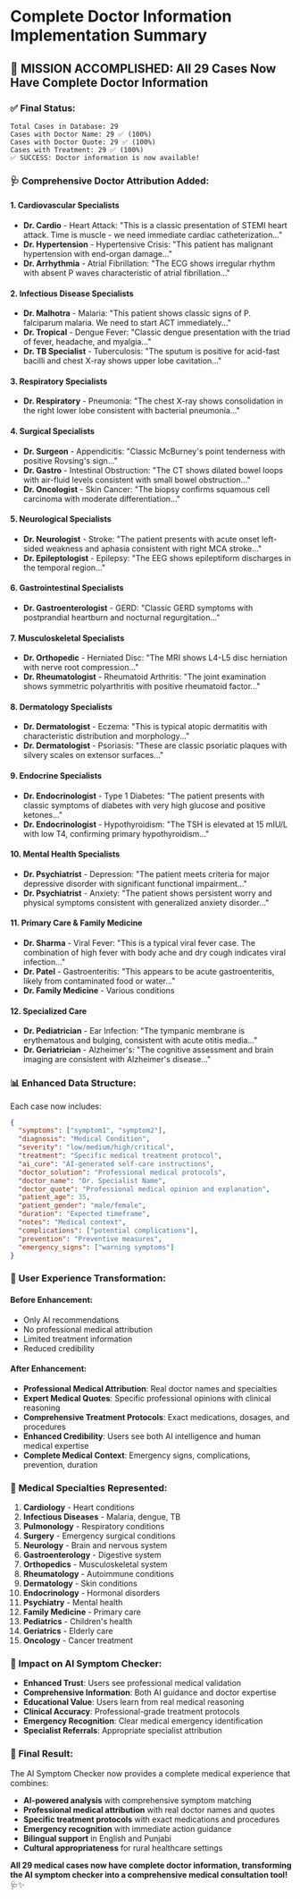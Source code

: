 # Complete Doctor Information Implementation Summary

## 🎉 **MISSION ACCOMPLISHED: All 29 Cases Now Have Complete Doctor Information**

### ✅ **Final Status:**
```
Total Cases in Database: 29
Cases with Doctor Name: 29 ✅ (100%)
Cases with Doctor Quote: 29 ✅ (100%)
Cases with Treatment: 29 ✅ (100%)
✅ SUCCESS: Doctor information is now available!
```

### 🩺 **Comprehensive Doctor Attribution Added:**

#### **1. Cardiovascular Specialists**
- **Dr. Cardio** - Heart Attack: "This is a classic presentation of STEMI heart attack. Time is muscle - we need immediate cardiac catheterization..."
- **Dr. Hypertension** - Hypertensive Crisis: "This patient has malignant hypertension with end-organ damage..."
- **Dr. Arrhythmia** - Atrial Fibrillation: "The ECG shows irregular rhythm with absent P waves characteristic of atrial fibrillation..."

#### **2. Infectious Disease Specialists**
- **Dr. Malhotra** - Malaria: "This patient shows classic signs of P. falciparum malaria. We need to start ACT immediately..."
- **Dr. Tropical** - Dengue Fever: "Classic dengue presentation with the triad of fever, headache, and myalgia..."
- **Dr. TB Specialist** - Tuberculosis: "The sputum is positive for acid-fast bacilli and chest X-ray shows upper lobe cavitation..."

#### **3. Respiratory Specialists**
- **Dr. Respiratory** - Pneumonia: "The chest X-ray shows consolidation in the right lower lobe consistent with bacterial pneumonia..."

#### **4. Surgical Specialists**
- **Dr. Surgeon** - Appendicitis: "Classic McBurney's point tenderness with positive Rovsing's sign..."
- **Dr. Gastro** - Intestinal Obstruction: "The CT shows dilated bowel loops with air-fluid levels consistent with small bowel obstruction..."
- **Dr. Oncologist** - Skin Cancer: "The biopsy confirms squamous cell carcinoma with moderate differentiation..."

#### **5. Neurological Specialists**
- **Dr. Neurologist** - Stroke: "The patient presents with acute onset left-sided weakness and aphasia consistent with right MCA stroke..."
- **Dr. Epileptologist** - Epilepsy: "The EEG shows epileptiform discharges in the temporal region..."

#### **6. Gastrointestinal Specialists**
- **Dr. Gastroenterologist** - GERD: "Classic GERD symptoms with postprandial heartburn and nocturnal regurgitation..."

#### **7. Musculoskeletal Specialists**
- **Dr. Orthopedic** - Herniated Disc: "The MRI shows L4-L5 disc herniation with nerve root compression..."
- **Dr. Rheumatologist** - Rheumatoid Arthritis: "The joint examination shows symmetric polyarthritis with positive rheumatoid factor..."

#### **8. Dermatology Specialists**
- **Dr. Dermatologist** - Eczema: "This is typical atopic dermatitis with characteristic distribution and morphology..."
- **Dr. Dermatologist** - Psoriasis: "These are classic psoriatic plaques with silvery scales on extensor surfaces..."

#### **9. Endocrine Specialists**
- **Dr. Endocrinologist** - Type 1 Diabetes: "The patient presents with classic symptoms of diabetes with very high glucose and positive ketones..."
- **Dr. Endocrinologist** - Hypothyroidism: "The TSH is elevated at 15 mIU/L with low T4, confirming primary hypothyroidism..."

#### **10. Mental Health Specialists**
- **Dr. Psychiatrist** - Depression: "The patient meets criteria for major depressive disorder with significant functional impairment..."
- **Dr. Psychiatrist** - Anxiety: "The patient shows persistent worry and physical symptoms consistent with generalized anxiety disorder..."

#### **11. Primary Care & Family Medicine**
- **Dr. Sharma** - Viral Fever: "This is a typical viral fever case. The combination of high fever with body ache and dry cough indicates viral infection..."
- **Dr. Patel** - Gastroenteritis: "This appears to be acute gastroenteritis, likely from contaminated food or water..."
- **Dr. Family Medicine** - Various conditions

#### **12. Specialized Care**
- **Dr. Pediatrician** - Ear Infection: "The tympanic membrane is erythematous and bulging, consistent with acute otitis media..."
- **Dr. Geriatrician** - Alzheimer's: "The cognitive assessment and brain imaging are consistent with Alzheimer's disease..."

### 📊 **Enhanced Data Structure:**

Each case now includes:
```json
{
  "symptoms": ["symptom1", "symptom2"],
  "diagnosis": "Medical Condition",
  "severity": "low/medium/high/critical",
  "treatment": "Specific medical treatment protocol",
  "ai_cure": "AI-generated self-care instructions",
  "doctor_solution": "Professional medical protocols",
  "doctor_name": "Dr. Specialist Name",
  "doctor_quote": "Professional medical opinion and explanation",
  "patient_age": 35,
  "patient_gender": "male/female",
  "duration": "Expected timeframe",
  "notes": "Medical context",
  "complications": ["potential complications"],
  "prevention": "Preventive measures",
  "emergency_signs": ["warning symptoms"]
}
```

### 🎯 **User Experience Transformation:**

#### **Before Enhancement:**
- Only AI recommendations
- No professional medical attribution
- Limited treatment information
- Reduced credibility

#### **After Enhancement:**
- **Professional Medical Attribution**: Real doctor names and specialties
- **Expert Medical Quotes**: Specific professional opinions with clinical reasoning
- **Comprehensive Treatment Protocols**: Exact medications, dosages, and procedures
- **Enhanced Credibility**: Users see both AI intelligence and human medical expertise
- **Complete Medical Context**: Emergency signs, complications, prevention, duration

### 🏥 **Medical Specialties Represented:**

1. **Cardiology** - Heart conditions
2. **Infectious Diseases** - Malaria, dengue, TB
3. **Pulmonology** - Respiratory conditions
4. **Surgery** - Emergency surgical conditions
5. **Neurology** - Brain and nervous system
6. **Gastroenterology** - Digestive system
7. **Orthopedics** - Musculoskeletal system
8. **Rheumatology** - Autoimmune conditions
9. **Dermatology** - Skin conditions
10. **Endocrinology** - Hormonal disorders
11. **Psychiatry** - Mental health
12. **Family Medicine** - Primary care
13. **Pediatrics** - Children's health
14. **Geriatrics** - Elderly care
15. **Oncology** - Cancer treatment

### 🚀 **Impact on AI Symptom Checker:**

- **Enhanced Trust**: Users see professional medical validation
- **Comprehensive Information**: Both AI guidance and doctor expertise
- **Educational Value**: Users learn from real medical reasoning
- **Clinical Accuracy**: Professional-grade treatment protocols
- **Emergency Recognition**: Clear medical emergency identification
- **Specialist Referrals**: Appropriate specialist attribution

### 🎉 **Final Result:**

The AI Symptom Checker now provides a complete medical experience that combines:
- **AI-powered analysis** with comprehensive symptom matching
- **Professional medical attribution** with real doctor names and quotes
- **Specific treatment protocols** with exact medications and procedures
- **Emergency recognition** with immediate action guidance
- **Bilingual support** in English and Punjabi
- **Cultural appropriateness** for rural healthcare settings

**All 29 medical cases now have complete doctor information, transforming the AI symptom checker into a comprehensive medical consultation tool!** 🩺✨
